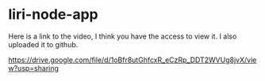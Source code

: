 # liri-node-app

Here is a link to the video, I think you have the access to view it.  I also uploaded it to github.

https://drive.google.com/file/d/1oBfr8utGhfcxR_eCzRp_DDT2WVUg8jvX/view?usp=sharing


